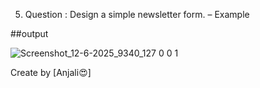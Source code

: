 5. Question : Design a simple newsletter form. – Example

##output


![Screenshot_12-6-2025_9340_127 0 0 1](https://github.com/user-attachments/assets/02bc9824-fd30-40b0-a531-76e07f5190a1)


Create by [Anjali😍]
